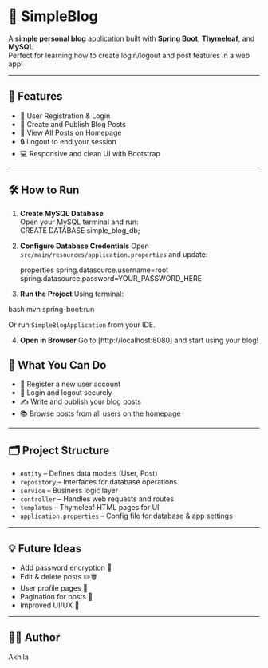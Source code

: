 
# 📝 SimpleBlog

A **simple personal blog** application built with **Spring Boot**, **Thymeleaf**, and **MySQL**.  
Perfect for learning how to create login/logout and post features in a web app!

---

## 🚀 Features

- 🔐 User Registration & Login  
- 📝 Create and Publish Blog Posts  
- 📖 View All Posts on Homepage  
- 🔒 Logout to end your session  
- 💻 Responsive and clean UI with Bootstrap  

---

## 🛠️ How to Run

1. **Create MySQL Database**  
   Open your MySQL terminal and run:  
   CREATE DATABASE simple_blog_db;

2. **Configure Database Credentials**
   Open `src/main/resources/application.properties` and update:

   properties
   spring.datasource.username=root
   spring.datasource.password=YOUR_PASSWORD_HERE
  

3. **Run the Project**
   Using terminal:

bash
   mvn spring-boot:run


   Or run `SimpleBlogApplication` from your IDE.

4. **Open in Browser**
   Go to [http://localhost:8080] and start using your blog!



## 🎯 What You Can Do

* 👤 Register a new user account
* 🔑 Login and logout securely
* ✍️ Write and publish your blog posts
* 📚 Browse posts from all users on the homepage

---

## 🗂️ Project Structure

* `entity` – Defines data models (User, Post)
* `repository` – Interfaces for database operations
* `service` – Business logic layer
* `controller` – Handles web requests and routes
* `templates` – Thymeleaf HTML pages for UI
* `application.properties` – Config file for database & app settings

---

## 💡 Future Ideas

* Add password encryption 🔐
* Edit & delete posts ✏️🗑️
* User profile pages 👤
* Pagination for posts 📄
* Improved UI/UX 🎨

---

## 👩‍💻 Author

Akhila 

```
